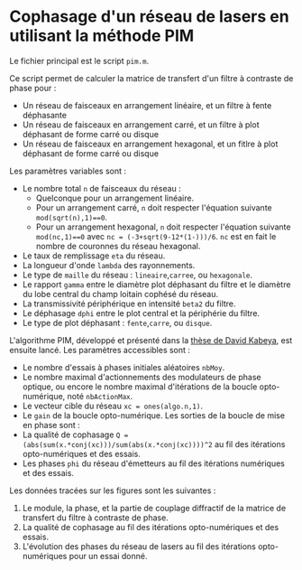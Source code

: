 # Cophasage d'un réseau de lasers en utilisant la méthode PIM

Le fichier principal est le script `pim.m`.

Ce script permet de calculer la matrice de transfert d'un filtre à contraste de phase pour :
* Un réseau de faisceaux en arrangement linéaire, et un filtre à fente déphasante
* Un réseau de faisceaux en arrangement carré, et un filtre à plot déphasant de forme carré ou disque
* Un réseau de faisceaux en arrangement hexagonal, et un fitlre à plot déphasant de forme carré ou disque

Les paramètres variables sont :
* Le nombre total `n` de faisceaux du réseau :
	* Quelconque pour un arrangement linéaire.
	* Pour un arrangement carré, `n` doit respecter l'équation suivante `mod(sqrt(n),1)==0`.
	* Pour un arrangement hexagonal, `n` doit respecter l'équation suivante `mod(nc,1)==0` avec `nc = (-3+sqrt(9-12*(1-)))/6`. `nc` est en fait le nombre de couronnes du réseau hexagonal.
* Le taux de remplissage `eta` du réseau.
* La longueur d'onde `lambda` des rayonnements.
* Le type de `maille` du réseau : `lineaire`,`carree`, ou `hexagonale`.
* Le rapport `gamma` entre le diamètre plot déphasant du filtre et le diamètre du lobe central du champ loitain cophésé du réseau.
* La transmissivité périphérique en intensité `beta2` du filtre.
* Le déphasage `dphi` entre le plot central et la périphérie du filtre.
* Le type de plot déphasant : `fente`,`carre`, ou `disque`.

L'algorithme PIM, développé et présenté dans la [thèse de David Kabeya](https://www.theses.fr/197605575), est ensuite lancé. Les paramètres accessibles sont :
* Le nombre d'essais à phases initiales aléatoires `nbMoy`.
* Le nombre maximal d'actionnements des modulateurs de phase optique, ou encore le nombre maximal d'itérations de la boucle opto-numérique, noté `nbActionMax`.
* Le vecteur cible du réseau `xc = ones(algo.n,1)`.
* Le `gain` de la boucle opto-numérique.
Les sorties de la boucle de mise en phase sont :
* La qualité de cophasage `Q = (abs(sum(x.*conj(xc)))/sum(abs(x.*conj(xc))))^2` au fil des itérations opto-numériques et des essais.
* Les phases `phi` du réseau d'émetteurs au fil des itérations numériques et des essais.

Les données tracées sur les figures sont les suivantes :
1. Le module, la phase, et la partie de couplage diffractif de la matrice de transfert du filtre à contraste de phase.
2. La qualité de cophasage au fil des itérations opto-numériques et des essais.
3. L'évolution des phases du réseau de lasers au fil des itérations opto-numériques pour un essai donné.

